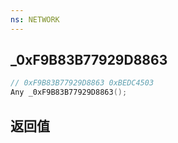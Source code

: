 ```yaml
---
ns: NETWORK
---
```

## _0xF9B83B77929D8863

```c
// 0xF9B83B77929D8863 0xBEDC4503
Any _0xF9B83B77929D8863();
```


## 返回值
